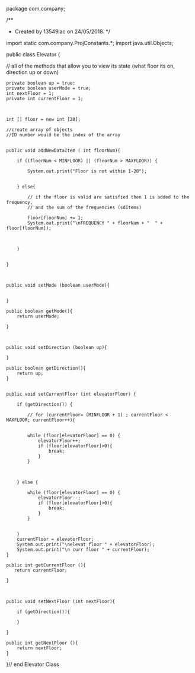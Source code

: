 package com.company;


/**
 * Created by 13549lac on 24/05/2018.
 */

import static com.company.ProjConstants.*;
import java.util.Objects;

public class Elevator {

// all of the methods that allow you to view its state (what floor its on, direction up or down)


    private boolean up = true;
    private boolean userMode = true;
    int nextFloor = 1;
    private int currentFloor = 1;



    int [] floor = new int [20];

    //create array of objects
    //ID number would be the index of the array


    public void addNewDataItem ( int floorNum){

        if ((floorNum < MINFLOOR) || (floorNum > MAXFLOOR)) {

            System.out.print("Floor is not within 1-20");


        } else{

            // if the floor is valid are satisfied then 1 is added to the frequency,
            // and the sum of the frequencies (sdItems)

            floor[floorNum] += 1;
            System.out.print("\nFREQUENCY " + floorNum + "  " + floor[floorNum]);



        }


    }



    public void setMode (boolean userMode){


    }

    public boolean getMode(){
        return userMode;

    }



    public void setDirection (boolean up){

    }

    public boolean getDirection(){
        return up;
    }


    public void setCurrentFloor (int elevatorFloor) {

        if (getDirection()) {

            // for (currentFloor= (MINFLOOR + 1) ; currentFloor < MAXFLOOR; currentFloor++){


            while (floor[elevatorFloor] == 0) {
                elevatorFloor++;
                if (floor[elevatorFloor]>0){
                    break;
                }
            }



        } else {

            while (floor[elevatorFloor] == 0) {
                elevatorFloor--;
                if (floor[elevatorFloor]>0){
                    break;
                }
            }


        }
        currentFloor = elevatorFloor;
        System.out.print("\nelevat floor " + elevatorFloor);
        System.out.print("\n curr floor " + currentFloor);
    }

    public int getCurrentFloor (){
       return currentFloor;

    }



    public void setNextFloor (int nextFloor){

        if (getDirection()){

        }

    }

    public int getNextFloor (){
        return nextFloor;
    }




}// end Elevator Class
